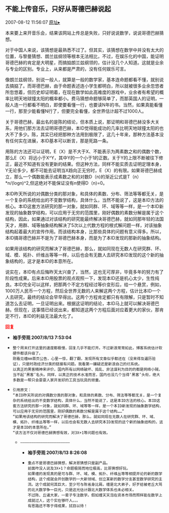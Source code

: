 ## 不能上传音乐，只好从哥德巴赫说起
2007-08-12 11:56:07
[原址▸](http://www.fxgan.com/chan_time/2007_07_12/587.htm)


本来要上来开音乐会，结果该网站上传总是失败，只好说说数学，说说哥德巴赫猜想。

对于中国人来说，该猜想是最熟悉不过了。但其实，该猜想在数学中并没有太大的位置，与黎曼猜想、朗兰兹纲领等根本无法相比，不过，在娱乐化的中国，能证明哥德巴赫的肯定是大明星，而搞掂朗兰兹纲领的，估计没几个人知道。这就是业余与专业的区别。专业上，从来都是严肃的，没有任何娱乐可言。

像朗兰兹纲领，别说一般人，就算是一般的数学家，基本连命题都看不懂，就别说去搞掂了。而哥德巴赫，由于命题表述连小学生都明白，所以就被很多业余忽悠者所忽悠着，但历史却证明着，在现在数学如此高难度的游戏中，业余者有希望的概率比明天地球撞太阳的概率都小。费马猜想命题够简单了，而那英国人的证明，一般人连一行都看不明白，即使要看懂一行，也要读N年的书。当然，如果真能看懂一行，那至少能看懂N行了，但要完全看懂，全世界估计超不过1000人。

关于哥德巴赫，最出名的是陈的结论，但本质上说，那证明和哥德巴赫没多大关系，用他们那方法去证明哥德巴赫，本ID觉得能成功的几率比明天地球撞太阳的也大不了多少。陈，其实已经把那种方法用到极限了，这几十年来，那种方法基本没有任何实在进展，本ID基本可以断言，那是死路一条。

用陈的方法还可以证明，E（X）是不大于X、不能表示为两素数之和的偶数个数，那么E（X）将远小于X^Y，其中Y的一个小于1的正数。关于Y的上限不断被往下修正，最近不知道有没有更新的结果。但这种方法，同样不能实质去证明定理本身，Y无论多少，都不可能去证明当X趋向正无穷时，E（X）的有限。如果哥德巴赫成立，那么一个偶数能表示成素数之和的对数D（n)的渐近公式是T（n）*n/(logn)^2,但这绝对不能保证没有n使得D（n)=0。

本ID昨天所说的对偶数分类的那对象，和具体的素数、分布、筛法等等都无关，是一个复杂的系统给出的不变数学结构，具体什么，当然不能说了，这是本ID方法的核心。本ID这套方法研究的那一对象，就如同群、环、域等等一样，是一个本ID新发现的抽象数学结构，可以应用于无穷的范围里，刚好偶数的素数分解是属于这个结构，因此，如果通过对该结构的研究能最终解决哥德巴赫，就如同那年轻的法国天才，用群、域等抽象结构解决了5次以上代数方程的根式解问题一样，对该抽象结构起着最大的宣传作用。而该结构本身，比那些具体的问题有意义得多。所以，本ID搞哥德巴赫并不是为了哥德巴赫本身，而是为了本ID发现的那新的抽象结构。

如果用该结构的研究而解决了哥德巴赫，那么，就如同现在无数人在研究群、环、域、模、拓扑、纤维丛等等一样，以后也会有无数人去研究本ID发现的这个新的抽象结构的，这才是本ID的本意所在。

说实在，本ID有点后悔昨天太兴奋了，当然，这也无可厚非，毕竟多年的努力有了阶段性成果。后来本ID用股票的观点观照一下，发现本ID还是机心太少，生性纯良。本ID完全可以这样，把那两个不定方程经过等价变形后，给一个悬赏，例如，1000万人民币一个方程，然后全世界无数的人来解这两个方程，估计比本ID一个人去研究，最终的结论会早早得出。这两个方程肯定都只有有限解，只是暂时不知道怎么去证明，一旦证明出来。根据这证明的结论，本ID马上就可以解决哥德巴赫。但现在，这事情已经说出来，都知道这两个方程后面对应着更大的家伙，那肯定不行，本ID的利益无法最大化了。




**<font color='red'>回复</font>**


- **袖手旁观 2007/8/13 7:53:04**
- ```
  整个周末打开这里的速度都极慢，回复几乎不能打开。不过新浪常常如此，博客系统估计软硬件都该升级了。
  刚看见缠mm首页公告，心里一惊，翻了翻，发现所有文章似乎都还在（没来得及遍历验证），只是时政经济分类的链接有问题。我看第一嫌疑还是新浪自己的烂系统。
  以真正的黑客精神来评价，国内所有以网络破坏、捣乱、非法谋利为目的的都是网络小贼，当不起‘黑客’名头。同样，以真正的技术水准而言，国内也没几个当得‘黑客’头衔，绝大多数是一帮只会耍耍人家开发好的工具当玩具的顽童。
  ```
- ```
  引用原文：
  “本ID昨天所说的对偶数分类的那对象，和具体的素数、分布、筛法等等都无关，是一个复杂的系统给出的不变数学结构，具体什么，当然不能说了，这是本ID方法的核心。本ID这套方法研究的那一对象，就如同群、环、域等等一样，是一个本ID新发现的抽象数学结构，可以应用于无穷的范围里，刚好偶数的素数分解是属于这个结构……”
  “如果用该结构的研究而解决了哥德巴赫，那么，就如同现在无数人在研究群、环、域、模、拓扑、纤维丛等等一样，以后也会有无数人去研究本ID发现的这个新的抽象结构的，这才是本ID的本意所在。”
  “该方法不仅对哥德巴赫猜想有效，对3X+1等问题也有效。
  ```
   - ```
     ――――――――――――――――――――――
     ```
      - **袖手旁观 2007/8/13 8:26:08**
      - ```
        重点不是哥德巴赫猜想，解决哥猜想只是副产品。
        前面咋没人说及3X+1？命题极简而地位极高，比哥猜想好玩。
        如果缠的发现真的是可与群、环、域、模、拓扑、纤维丛等等相提并论的新的数学结构，这个成就会开创数学的一大新领域、创立某新的数学分支甚至数学研究的主流。这个成就何其巨大，至少可与陈省身比肩。缠是北大弟子，好歹给被老丘大骂的北大数学争一巨光，只是这光估计跟北大数学体系也未必相关。
        不过陈、丘诸大家，一辈子专注数学。假如缠天天泡在资本市场而照样能在数学上成就过人，这个实在够吓人。。。
        有思路还不等于得成果，拭目以待！
        ```
